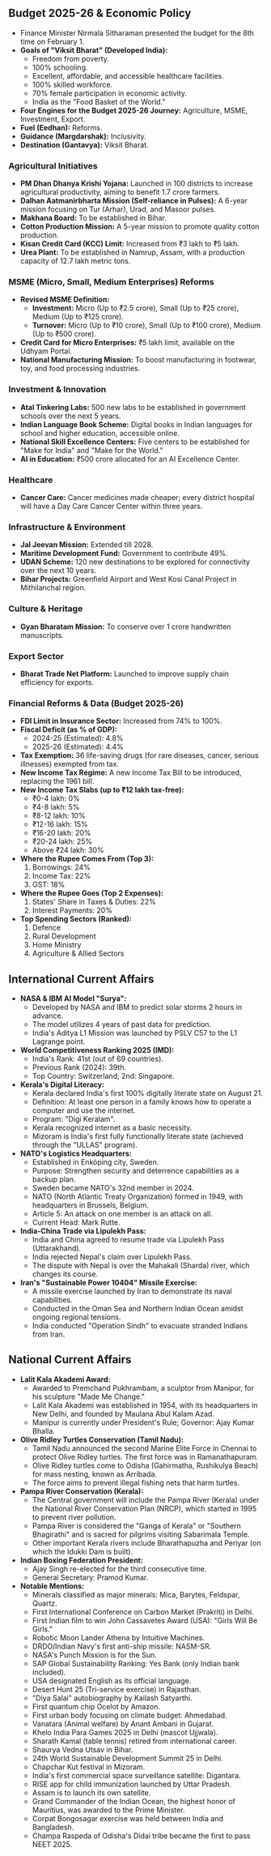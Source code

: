 ## Budget 2025-26 & Economic Policy

*   Finance Minister Nirmala Sitharaman presented the budget for the 8th time on February 1.
*   **Goals of "Viksit Bharat" (Developed India):**
    *   Freedom from poverty.
    *   100% schooling.
    *   Excellent, affordable, and accessible healthcare facilities.
    *   100% skilled workforce.
    *   70% female participation in economic activity.
    *   India as the "Food Basket of the World."
*   **Four Engines for the Budget 2025-26 Journey:** Agriculture, MSME, Investment, Export.
*   **Fuel (Eedhan):** Reforms.
*   **Guidance (Margdarshak):** Inclusivity.
*   **Destination (Gantavya):** Viksit Bharat.

### Agricultural Initiatives

*   **PM Dhan Dhanya Krishi Yojana:** Launched in 100 districts to increase agricultural productivity, aiming to benefit 1.7 crore farmers.
*   **Dalhan Aatmanirbharta Mission (Self-reliance in Pulses):** A 6-year mission focusing on Tur (Arhar), Urad, and Masoor pulses.
*   **Makhana Board:** To be established in Bihar.
*   **Cotton Production Mission:** A 5-year mission to promote quality cotton production.
*   **Kisan Credit Card (KCC) Limit:** Increased from ₹3 lakh to ₹5 lakh.
*   **Urea Plant:** To be established in Namrup, Assam, with a production capacity of 12.7 lakh metric tons.

### MSME (Micro, Small, Medium Enterprises) Reforms

*   **Revised MSME Definition:**
    *   **Investment:** Micro (Up to ₹2.5 crore), Small (Up to ₹25 crore), Medium (Up to ₹125 crore).
    *   **Turnover:** Micro (Up to ₹10 crore), Small (Up to ₹100 crore), Medium (Up to ₹500 crore).
*   **Credit Card for Micro Enterprises:** ₹5 lakh limit, available on the Udhyam Portal.
*   **National Manufacturing Mission:** To boost manufacturing in footwear, toy, and food processing industries.

### Investment & Innovation

*   **Atal Tinkering Labs:** 500 new labs to be established in government schools over the next 5 years.
*   **Indian Language Book Scheme:** Digital books in Indian languages for school and higher education, accessible online.
*   **National Skill Excellence Centers:** Five centers to be established for "Make for India" and "Make for the World."
*   **AI in Education:** ₹500 crore allocated for an AI Excellence Center.

### Healthcare

*   **Cancer Care:** Cancer medicines made cheaper; every district hospital will have a Day Care Cancer Center within three years.

### Infrastructure & Environment

*   **Jal Jeevan Mission:** Extended till 2028.
*   **Maritime Development Fund:** Government to contribute 49%.
*   **UDAN Scheme:** 120 new destinations to be explored for connectivity over the next 10 years.
*   **Bihar Projects:** Greenfield Airport and West Kosi Canal Project in Mithilanchal region.

### Culture & Heritage

*   **Gyan Bharatam Mission:** To conserve over 1 crore handwritten manuscripts.

### Export Sector

*   **Bharat Trade Net Platform:** Launched to improve supply chain efficiency for exports.

### Financial Reforms & Data (Budget 2025-26)

*   **FDI Limit in Insurance Sector:** Increased from 74% to 100%.
*   **Fiscal Deficit (as % of GDP):**
    *   2024-25 (Estimated): 4.8%
    *   2025-26 (Estimated): 4.4%
*   **Tax Exemption:** 36 life-saving drugs (for rare diseases, cancer, serious illnesses) exempted from tax.
*   **New Income Tax Regime:** A new Income Tax Bill to be introduced, replacing the 1961 bill.
*   **New Income Tax Slabs (up to ₹12 lakh tax-free):**
    *   ₹0-4 lakh: 0%
    *   ₹4-8 lakh: 5%
    *   ₹8-12 lakh: 10%
    *   ₹12-16 lakh: 15%
    *   ₹16-20 lakh: 20%
    *   ₹20-24 lakh: 25%
    *   Above ₹24 lakh: 30%
*   **Where the Rupee Comes From (Top 3):**
    1.  Borrowings: 24%
    2.  Income Tax: 22%
    3.  GST: 18%
*   **Where the Rupee Goes (Top 2 Expenses):**
    1.  States' Share in Taxes & Duties: 22%
    2.  Interest Payments: 20%
*   **Top Spending Sectors (Ranked):**
    1.  Defence
    2.  Rural Development
    3.  Home Ministry
    4.  Agriculture & Allied Sectors

## International Current Affairs

*   **NASA & IBM AI Model "Surya":**
    *   Developed by NASA and IBM to predict solar storms 2 hours in advance.
    *   The model utilizes 4 years of past data for prediction.
    *   India's Aditya L1 Mission was launched by PSLV C57 to the L1 Lagrange point.
*   **World Competitiveness Ranking 2025 (IMD):**
    *   India's Rank: 41st (out of 69 countries).
    *   Previous Rank (2024): 39th.
    *   Top Country: Switzerland; 2nd: Singapore.
*   **Kerala's Digital Literacy:**
    *   Kerala declared India's first 100% digitally literate state on August 21.
    *   Definition: At least one person in a family knows how to operate a computer and use the internet.
    *   Program: "Digi Keralam".
    *   Kerala recognized internet as a basic necessity.
    *   Mizoram is India's first fully functionally literate state (achieved through the "ULLAS" program).
*   **NATO's Logistics Headquarters:**
    *   Established in Enköping city, Sweden.
    *   Purpose: Strengthen security and deterrence capabilities as a backup plan.
    *   Sweden became NATO's 32nd member in 2024.
    *   NATO (North Atlantic Treaty Organization) formed in 1949, with headquarters in Brussels, Belgium.
    *   Article 5: An attack on one member is an attack on all.
    *   Current Head: Mark Rutte.
*   **India-China Trade via Lipulekh Pass:**
    *   India and China agreed to resume trade via Lipulekh Pass (Uttarakhand).
    *   India rejected Nepal's claim over Lipulekh Pass.
    *   The dispute with Nepal is over the Mahakali (Sharda) river, which changes its course.
*   **Iran's "Sustainable Power 10404" Missile Exercise:**
    *   A missile exercise launched by Iran to demonstrate its naval capabilities.
    *   Conducted in the Oman Sea and Northern Indian Ocean amidst ongoing regional tensions.
    *   India conducted "Operation Sindh" to evacuate stranded Indians from Iran.

## National Current Affairs

*   **Lalit Kala Akademi Award:**
    *   Awarded to Premchand Pukhrambam, a sculptor from Manipur, for his sculpture "Made Me Change."
    *   Lalit Kala Akademi was established in 1954, with its headquarters in New Delhi, and founded by Maulana Abul Kalam Azad.
    *   Manipur is currently under President's Rule; Governor: Ajay Kumar Bhalla.
*   **Olive Ridley Turtles Conservation (Tamil Nadu):**
    *   Tamil Nadu announced the second Marine Elite Force in Chennai to protect Olive Ridley turtles. The first force was in Ramanathapuram.
    *   Olive Ridley turtles come to Odisha (Gahirmatha, Rushikulya Beach) for mass nesting, known as Arribada.
    *   The force aims to prevent illegal fishing nets that harm turtles.
*   **Pampa River Conservation (Kerala):**
    *   The Central government will include the Pampa River (Kerala) under the National River Conservation Plan (NRCP), which started in 1995 to prevent river pollution.
    *   Pampa River is considered the "Ganga of Kerala" or "Southern Bhagirathi" and is sacred for pilgrims visiting Sabarimala Temple.
    *   Other important Kerala rivers include Bharathapuzha and Periyar (on which the Idukki Dam is built).
*   **Indian Boxing Federation President:**
    *   Ajay Singh re-elected for the third consecutive time.
    *   General Secretary: Pramod Kumar.
*   **Notable Mentions:**
    *   Minerals classified as major minerals: Mica, Barytes, Feldspar, Quartz.
    *   First International Conference on Carbon Market (Prakriti) in Delhi.
    *   First Indian film to win John Cassavetes Award (USA): "Girls Will Be Girls."
    *   Robotic Moon Lander Athena by Intuitive Machines.
    *   DRDO/Indian Navy's first anti-ship missile: NASM-SR.
    *   NASA's Punch Mission is for the Sun.
    *   SAP Global Sustainability Ranking: Yes Bank (only Indian bank included).
    *   USA designated English as its official language.
    *   Desert Hunt 25 (Tri-service exercise) in Rajasthan.
    *   "Diya Salai" autobiography by Kailash Satyarthi.
    *   First quantum chip Ocelot by Amazon.
    *   First urban body focusing on climate budget: Ahmedabad.
    *   Vanatara (Animal welfare) by Anant Ambani in Gujarat.
    *   Khelo India Para Games 2025 in Delhi (mascot Ujjwala).
    *   Sharath Kamal (table tennis) retired from international career.
    *   Shaurya Vedna Utsav in Bihar.
    *   24th World Sustainable Development Summit 25 in Delhi.
    *   Chapchar Kut festival in Mizoram.
    *   India's first commercial space surveillance satellite: Digantara.
    *   RISE app for child immunization launched by Uttar Pradesh.
    *   Assam is to launch its own satellite.
    *   Grand Commander of the Indian Ocean, the highest honor of Mauritius, was awarded to the Prime Minister.
    *   Corpat Bongosagar exercise was held between India and Bangladesh.
    *   Champa Raspeda of Odisha's Didai tribe became the first to pass NEET 2025.